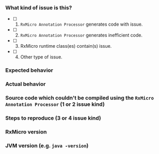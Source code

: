 ### What kind of issue is this?

- [ ] 1. `RxMicro Annotation Processor` generates code with issue.
- [ ] 2. `RxMicro Annotation Processor` generates inefficient code.
- [ ] 3. RxMicro runtime class(es) contain(s) issue. 
- [ ] 4. Other type of issue. 

### Expected behavior

### Actual behavior

### Source code which couldn't be compiled using the `RxMicro Annotation Processor` (1 or 2 issue kind)

### Steps to reproduce (3 or 4 issue kind)

### RxMicro version

### JVM version (e.g. `java -version`)
